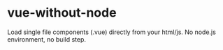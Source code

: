 # vue-without-node
Load single file components (.vue) directly from your html/js. 
No node.js environment, no build step.
